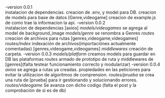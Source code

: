 -version 0.0.1  
                instalacion de dependencias. creacion de .env, y model para DB.
                creacion de models para base de datos  [Genre,videogame]
                creacion de example.js de como trae la informacion la api.
-version 0.0.2  
                instalacion de dependencias [axios]
                *models/videogames* se agrega al model de background_image 
                *models/genre* se renombra a Genres
                *routes* creacion de archivos para rutas [genres,videogame,videogames]
                *routes/index* indexación de archivos(importaciónes actualmente comentadas) [genres,videogame,videogames]
                *middlewares* creación de carpeta.
-version 0.0.3
                *models/platform* creamos models para guardar en DB las plataformas
                *routes* armado de prototipo de ruta y middlewares de [genres](falta testear funcionamiento correcto y modularizar)
-version 0.0.4
                *axios* se agrega a rutas ya creadas. propiedades en las peticiones para evitar la utilizacion de algoritmos de comprension. 
                *routes/prueba* se crea una ruta de [prueba] para ir gestionando y solucionando errores.
                *routes/videogame* Se avanza con dicho codigo (falta el post y la comprobación de si es de db)
                